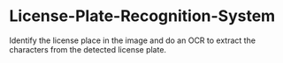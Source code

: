 # License-Plate-Recognition-System
Identify the license place in the image and do an OCR to extract the characters from the detected license plate.
